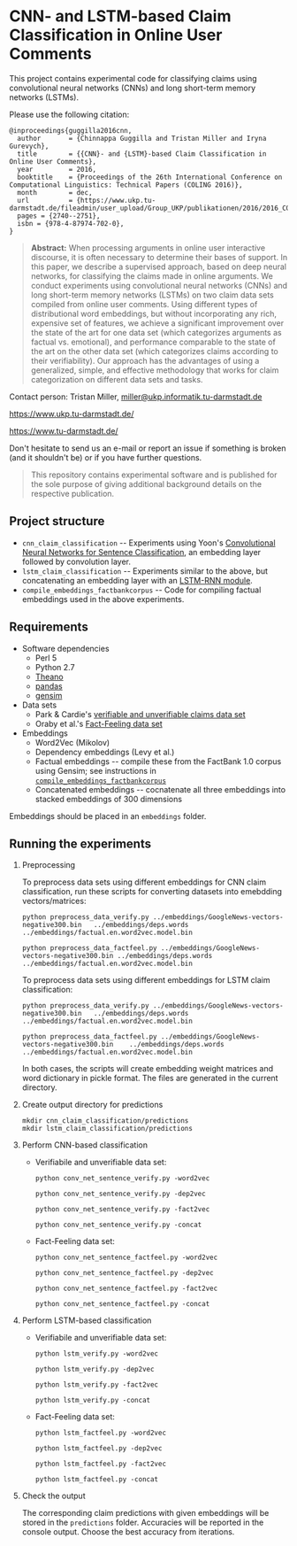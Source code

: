 # CNN- and LSTM-based Claim Classification in Online User Comments

This project contains experimental code for classifying claims using convolutional neural networks (CNNs) and long short-term memory networks (LSTMs).

Please use the following citation:

```
@inproceedings{guggilla2016cnn,
  author       = {Chinnappa Guggilla and Tristan Miller and Iryna Gurevych},
  title	       = {{CNN}- and {LSTM}-based Claim Classification in Online User Comments},
  year	       = 2016,
  booktitle    = {Proceedings of the 26th International Conference on Computational Linguistics: Technical Papers (COLING 2016)},
  month	       = dec,
  url          = {https://www.ukp.tu-darmstadt.de/fileadmin/user_upload/Group_UKP/publikationen/2016/2016_COLING_CG.pdf},
  pages = {2740--2751},
  isbn = {978-4-87974-702-0},
}
```

> **Abstract:** When processing arguments in online user interactive discourse, it is often necessary to determine their bases of support. In this paper, we describe a supervised approach, based on deep neural networks, for classifying the claims made in online arguments. We conduct experiments using convolutional neural networks (CNNs) and long short-term memory networks (LSTMs) on two claim data sets compiled from online user comments. Using different types of distributional word embeddings, but without incorporating any rich, expensive set of features, we achieve a significant improvement over the state of the art for one data set (which categorizes arguments as factual vs. emotional), and performance comparable to the state of the art on the other data set (which categorizes claims according to their verifiability). Our approach has the advantages of using a generalized, simple, and effective methodology that works for claim categorization on different data sets and tasks.


Contact person: Tristan Miller, miller@ukp.informatik.tu-darmstadt.de

https://www.ukp.tu-darmstadt.de/

https://www.tu-darmstadt.de/


Don't hesitate to send us an e-mail or report an issue if something is broken (and it shouldn't be) or if you have further questions.

> This repository contains experimental software and is published for the sole purpose of giving additional background details on the respective publication. 

## Project structure

* `cnn_claim_classification` -- Experiments using Yoon's [Convolutional Neural Networks for Sentence Classification](http://arxiv.org/abs/1408.5882), an embedding layer followed by convolution layer.
* `lstm_claim_classification` -- Experiments similar to the above, but concatenating an embedding layer with an [LSTM-RNN module](http://deeplearning.net/tutorial/lstm.html#lstm).
* `compile_embeddings_factbankcorpus` -- Code for compiling factual embeddings used in the above experiments.

## Requirements

* Software dependencies
  * Perl 5
  * Python 2.7
  * [Theano](http://deeplearning.net/software/theano/)
  * [pandas](http://pandas.pydata.org/)
  * [gensim](https://radimrehurek.com/gensim/install.html)
* Data sets
  * Park & Cardie's [verifiable and unverifiable claims data set](http://www.aclweb.org/anthology/W14-2105)
  * Oraby et al.'s [Fact-Feeling data set](https://nlds.soe.ucsc.edu/node/33)
* Embeddings
  *  Word2Vec (Mikolov)
  *  Dependency embeddings (Levy et al.)
  *  Factual embeddings -- compile these from the FactBank 1.0 corpus using Gensim; see instructions in [`compile_embeddings_factbankcorpus`](compile_embeddings_factbankcorpus/README.md)
  *  Concatenated embeddings -- cocnatenate all three embeddings into stacked embeddings of 300 dimensions

Embeddings should be placed in an `embeddings` folder.

## Running the experiments

1. Preprocessing

	To preprocess data sets using different embeddings for CNN claim classification, run these scripts for converting datasets into emebdding vectors/matrices:

	````
    python preprocess_data_verify.py ../embeddings/GoogleNews-vectors-negative300.bin   ../embeddings/deps.words ../embeddings/factual.en.word2vec.model.bin

    python preprocess_data_factfeel.py ../embeddings/GoogleNews-vectors-negative300.bin ../embeddings/deps.words ../embeddings/factual.en.word2vec.model.bin
	````
      
    To preprocess data sets using different embeddings for LSTM claim classification:

	````
    python preprocess_data_verify.py ../embeddings/GoogleNews-vectors-negative300.bin   ../embeddings/deps.words ../embeddings/factual.en.word2vec.model.bin

    python preprocess_data_factfeel.py ../embeddings/GoogleNews-vectors-negative300.bin    ../embeddings/deps.words ../embeddings/factual.en.word2vec.model.bin
	````

    In both cases, the scripts will create embedding weight matrices and word dictionary in pickle format. The files are generated in the current directory.

2. Create output directory for predictions

	````
	mkdir cnn_claim_classification/predictions
	mkdir lstm_claim_classification/predictions
	````

3. Perform CNN-based classification

	* Verifiabile and unverifiable data set:

	  ````
      python conv_net_sentence_verify.py -word2vec

      python conv_net_sentence_verify.py -dep2vec

      python conv_net_sentence_verify.py -fact2vec

      python conv_net_sentence_verify.py -concat
	  ````

    * Fact-Feeling data set:

      ````
      python conv_net_sentence_factfeel.py -word2vec

      python conv_net_sentence_factfeel.py -dep2vec

      python conv_net_sentence_factfeel.py -fact2vec

      python conv_net_sentence_factfeel.py -concat
	  ````

4. Perform LSTM-based classification

	* Verifiabile and unverifiable data set:

      ````
      python lstm_verify.py -word2vec

      python lstm_verify.py -dep2vec

      python lstm_verify.py -fact2vec

      python lstm_verify.py -concat
	  ````

    * Fact-Feeling data set:

      ````
      python lstm_factfeel.py -word2vec

      python lstm_factfeel.py -dep2vec

      python lstm_factfeel.py -fact2vec

      python lstm_factfeel.py -concat
	  ````

5. Check the output

   The corresponding claim predictions with given embeddings will be stored in the `predictions` folder. Accuracies will be reported in the console output. Choose the best accuracy from iterations.
    
